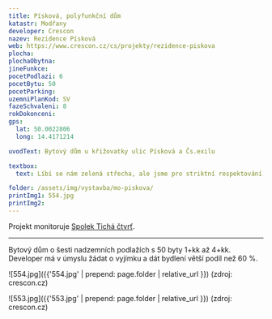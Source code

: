 ```yaml
---
title: Písková, polyfunkční dům
katastr: Modřany
developer: Crescon
nazev: Rezidence Písková
web: https://www.crescon.cz/cs/projekty/rezidence-piskova
plocha:
plochaObytna:
jineFunkce:
pocetPodlazi: 6
pocetBytu: 50
pocetParking:
uzemniPlanKod: SV
fazeSchvaleni: 8
rokDokonceni:
gps:
  lat: 50.0022806
  long: 14.4171214

uvodText: Bytový dům u křižovatky ulic Písková a Čs.exilu

textbox:
  text: Líbí se nám zelená střecha, ale jsme pro striktní respektování územního plánu (SV), který zde dává každé funkci včetně bydlení maximálně 60 % plochy. Bez prostor pro podnikání a setkávání obyvatel se naše městská část mění v noclehárnu.

folder: /assets/img/vystavba/mo-piskova/
printImg1: 554.jpg
printImg2:
---
```


Projekt monitoruje [Spolek Tichá čtvrť](http://www.tichactvrt.cz/).

- - -

Bytový dům o šesti nadzemních podlažích s 50 byty 1+kk až 4+kk. Developer má v úmyslu žádat o vyjímku a dát bydlení větší podíl než 60 %.

![554.jpg]({{'554.jpg' | prepend: page.folder | relative_url }})
(zdroj: crescon.cz)

![553.jpg]({{'553.jpg' | prepend: page.folder | relative_url }})
(zdroj: crescon.cz)
